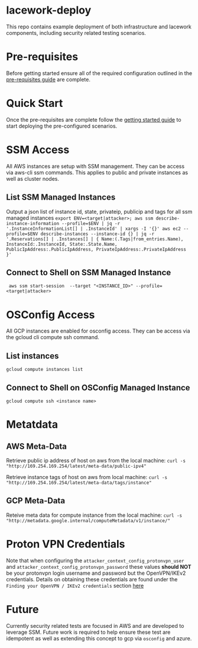 # lacework-deploy

This repo contains example deployment of both infrastructure and lacework components, including security related testing scenarios.

# Pre-requisites

Before getting started ensure all of the required configuration outlined in the [pre-requisites guide](PREREQS.md) are complete.

# Quick Start

Once the pre-requisites are complete follow the [getting started guide](GETTINGSTARTED.md) to start deploying the pre-configured scenarios.

# SSM Access

All AWS instances are setup with SSM management. They can be access via aws-cli ssm commands. This applies to public and private instances as well as cluster nodes.

## List SSM Managed Instances

Output a json list of instance id, state, privateip, publicip and tags for all ssm managed instances
`export ENV=<target|attacker>; aws ssm describe-instance-information --profile=$ENV | jq -r '.InstanceInformationList[] | .InstanceId' | xargs -I '{}' aws ec2 --profile=$ENV describe-instances --instance-id {} | jq -r '.Reservations[] | .Instances[] | { Name:(.Tags|from_entries.Name), InstanceId:.InstanceId, State:.State.Name, PublicIpAddress:.PublicIpAddress, PrivateIpAddress:.PrivateIpAddress }'`

## Connect to Shell on SSM Managed Instance

` aws ssm start-session  --target "<INSTANCE_ID>" --profile=<target|attacker>`

# OSConfig Access

All GCP instances are enabled for osconfig access. They can be access via the gcloud cli compute ssh command.

## List instances

`gcloud compute instances list`

## Connect to Shell on OSConfig Managed Instance

`gcloud compute ssh <instance name>`

# Metatdata

## AWS Meta-Data

Retrieve public ip address of host on aws from the local machine:
`curl -s "http://169.254.169.254/latest/meta-data/public-ipv4"`

Retrieve instance tags of host on aws from local machine:
`curl -s "http://169.254.169.254/latest/meta-data/tags/instance"`

## GCP Meta-Data

Reteive meta data for compute instance from the local machine:
`curl -s "http://metadata.google.internal/computeMetadata/v1/instance/"`

# Proton VPN Credentials

Note that when configuring the `attacker_context_config_protonvpn_user` and `attacker_context_config_protonvpn_password` these values **should NOT** be your protonvpn login username and password but the OpenVPN/IKEv2 credentials. Details on obtaining these credentials are found under the `Finding your OpenVPN / IKEv2 credentials` section [here](https://protonvpn.com/support/vpn-login/#:~:text=Note%3A%20For%20existing%20Proton%20Mail,the%20top%20right%20hand%20corner.)

# Future

Currently security related tests are focused in AWS and are developed to leverage SSM. Future work is required to help ensure these test are idempotent as well as extending this concept to gcp via `osconfig` and azure.